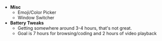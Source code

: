 -   **Misc**
    -   Emoji/Color Picker
    -   Window Switcher
-   **Battery Tweaks**
    -   Getting somewhere around 3-4 hours, that's not great.
    -   Goal is 7 hours for browsing/coding and 2 hours of video playback
